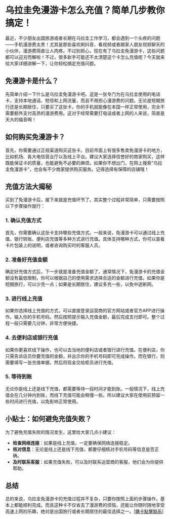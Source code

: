 # 乌拉圭免漫游卡怎么充值？简单几步教你搞定！

最近，不少朋友出国旅游或者长期在乌拉圭工作学习，都会遇到一个头疼的问题——手机漫游费太贵！尤其是那些喜欢刷抖音、看视频或者跟家人朋友视频聊天的小伙伴，漫游费简直让人肉疼。不过别担心，现在有了乌拉圭免漫游卡，这些问题都可以迎刃而解啦！不过，很多新手可能还不太清楚这个卡怎么充值呢？今天就来给大家详细讲解一下，让你轻松搞定充值问题。

## 免漫游卡是什么？

先简单介绍一下什么是乌拉圭免漫游卡吧。这是一张专门为在乌拉圭使用的电话卡，支持本地通话、短信和上网流量，而且不用担心漫游费的问题。无论是短期旅行还是长期居住，只要买了这张卡，你的手机就能像在本国一样正常使用，完全不需要额外支付高昂的漫游费用。这对于经常需要打电话或者上网的人来说，简直是天大的福音啊！

## 如何购买免漫游卡？

首先，你需要通过正规渠道购买这张卡。目前市面上有很多售卖免漫游卡的地方，比如机场、各大电信营业厅以及线上平台。建议大家选择信誉好的商家购买，这样既能保证卡的质量，也能避免不必要的麻烦。如果你不想出门，在网上搜索“乌拉圭免漫游卡”，也会有不少商家提供购买服务。记得选择有保障的店铺哦！

## 充值方法大揭秘

买到了免漫游卡后，接下来就是充值环节了。其实整个过程非常简单，只需要按照以下步骤操作就行：

### 1. 确认充值方式

首先，你需要确认这张卡支持哪些充值方式。一般来说，免漫游卡可以通过线上充值、银行转账、便利店充值等多种方式进行充值。具体支持哪种方式，你可以查看卡片包装上的说明，或者咨询购买时的客服人员。

### 2. 准备好充值金额

确定好充值方式后，下一步就是准备充值金额了。通常情况下，免漫游卡的充值金额没有最低限制，你可以根据自己的使用需求选择合适的金额进行充值。如果你是短期旅行，可以少充一点；如果是长期居住，建议多充一些，以免中途断网。

### 3. 进行线上充值

如果你选择线上充值的方式，可以直接登录运营商的官方网站或者官方APP进行操作。输入你的手机号码，然后按照提示输入充值金额，最后完成支付即可。整个过程一般只需要几分钟，非常方便快捷。

### 4. 去便利店或银行充值

如果你更喜欢线下操作，也可以去当地的便利店或者银行进行充值。在便利店，你只需告诉店员你要充值的金额，并出示你的手机号码即可完成操作。而在银行，则需要填写一张充值单据，然后将现金交给柜员进行充值。

### 5. 等待到账

无论你是线上还是线下充值，都需要等待一段时间才能到账。一般情况下，线上充值会在几分钟内到账，而线下充值可能会稍慢一些。所以建议大家在使用前预留一些时间进行充值，以免影响正常使用。

## 小贴士：如何避免充值失败？

为了避免充值失败的情况发生，这里给大家几点小建议：

- **检查网络连接**：如果是线上充值，一定要确保网络连接稳定。
- **核对信息**：无论是线上还是线下充值，都要仔细核对手机号码等信息是否正确。
- **及时联系客服**：如果充值失败，可以及时联系运营商的客服，他们会为你提供帮助。

## 总结

总的来说，乌拉圭免漫游卡的充值过程并不复杂，只要你按照上面的步骤操作，基本上都能顺利完成。而且这种卡不仅省去了漫游费的烦恼，还能让你随时随地享受高速上网的乐趣，绝对是出国旅行或者长期居住的最佳选择之一。[[購卡點擊聯系](https://t.me/s/SXDXQF)]